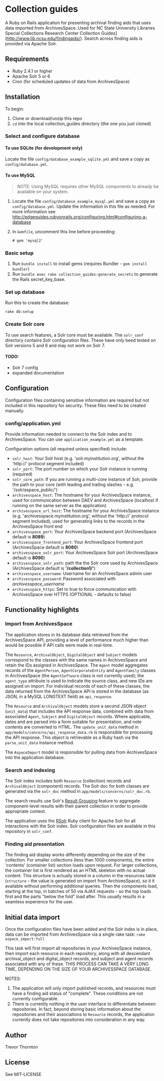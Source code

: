# Collection guides

A Ruby on Rails application for presenting archival finding aids that uses data
imported from ArchivesSpace. Used for NC State University Libraries Special Collections Research Center Collection Guides](http://www.lib.ncsu.edu/findingaids/). Search across finding aids is
provided via Apache Solr.

## Requirements

* Ruby 2.4.1 or higher
* Apache Solr 5 or 6
* Cron (for scheduled updates of data from ArchivesSpace)

## Installation

To begin:

1. Clone or download/unzip this repo
2. `cd` into the local collection_guides directory (the one you just cloned)

### Select and configure database

#### To use SQLite (for development only)
Locate the file `config/database_example_sqlite.yml` and save a copy as
`config/database.yml`.

#### To use MySQL

> NOTE: Using MySQL requires other MySQL components to already be available on your system.

1. Locate the file `config/database_example_mysql.yml` and save a copy as
`config/database.yml`. Update the information in this file as needed.
For more information see
http://edgeguides.rubyonrails.org/configuring.html#configuring-a-database

2. In `Gemfile`, uncomment this line before proceeding:

   `# gem 'mysql2'`

### Basic setup

1. Run `bundle install` to install gems (requires Bundler - `gem install bundler`)
2. Run `bundle exec rake collection_guides:generate_secrets` to generate the
Rails secret\_key_base.

### Set up database

Run this to create the database:

`rake db:setup`

### Create Solr core

To use search features, a Solr core must be available. The `solr_conf` directory
contains Solr configuration files.
These have only beed tested on Solr versions 5 and 6 and may not work on Solr 7.

#### TODO:

* Solr 7 config
* expanded documentation

## Configuration

Configuration files containing sensitive information are required but not
included in this repository for security. These files need to be created manually.

### config/application.yml

Provide information needed to connect to the Solr index and to ArchivesSpace.
You can use `application_example.yml` as a template.

Configuration options (all required unless specified) include:
* `solr_host`: Your Solr host (e.g. 'solr.myinstitution.org', without the
'http://' protocol segment included)
* `solr_port`: The port number on which your Solr instance is running (required)
* `solr_core_path`: If you are running a multi-core instance of Solr,
provide the path to your core (with leading and trailing slashes - e.g. '/solr/aspace_public/')
* `archivesspace_host`: The hostname for your ArchivesSpace instance, used for communication between DAEV and ArchivesSpace (localhost if running on the same server as the application)
* `archivesspace_url_host`: The hostname for your ArchivesSpace instance (e.g. 'archivesspace.myinstitution.org', without the 'http://' protocol segment included), used for generating links to the records in the ArchivesSpace front end
* `archivesspace_port`: Your ArchivesSpace backend port (ArchivesSpace default is **8089**)
* `archivesspace_frontend_port`: Your ArchivesSpace frontend port (ArchivesSpace default is **8080**)
* `archivesspace_solr_port`: Your ArchivesSpace Solr port (ArchivesSpace default is **8090**)
* `archivesspace_solr_path`: path the the Solr core used by ArchivesSpace (ArchivesSpace default is **'/collection1/'**)
* `archivesspace_username`: Username for an ArchivesSpace admin user
* `archivesspace_password`: Password associated with *archivesspace\_username*
* `archivesspace_https`: Set to true to force communication with ArchivesSpace over HTTPS (OPTIONAL - defaults to false)

## Functionality highlights

### Import from ArchivesSpace

The application stores in its database data retrieved from the ArchivesSpace API, providing a level of performance much higher than would be possible if API calls were made in real-time.

The `Resource`, `ArchivalObject`, `DigitalObject` and `Subject` models correspond to the classes with the same names in ArchivesSpace and retain the IDs assigned in ArchivesSpace. The `Agent` model aggregates records of the `AgentPerson`, `AgentCorporateEntity` and `AgentFamily` classes in ArchivesSpace (the `AgentSoftware` class is not currently used); the `agent_type` attribute is used to indicate the source class, and new IDs are assigned on import. For individual records of each of these classes, the data returned from the ArchivesSpace API is stored in the database (as JSON, in a MySQL LONGTEXT field) as `api_response`.

The `Resource` and `ArchivalObject` models store a second JSON object (`unit_data`) that includes the API response data, combined with data from associated `Agent`, `Subject` and `DigitalObject` records. Where applicable, dates and are parsed into a form suitable for presentation, and note contents are converted to HTML. The `update_unit_data` method in `app/models/concerns/api_response_data.rb` is responsible for processing the API response. This object is retrievable as a Ruby hash via the `parse_unit_data` instance method.

The `AspaceImport` model is responsible for pulling data from ArchivesSpace into the application database.


### Search and indexing

The Solr index includes both `Resource` (collection) records and `ArchivalObject` (component) records. The Solr doc for both classes are generated via the `solr_doc` method in `app/models/concerns/solr_doc.rb`.

The search results use Solr's [Result Grouping](https://cwiki.apache.org/confluence/display/solr/Result+Grouping) feature to aggregate component-level results with their parent collection in order to provide appropriate context.

The application uses the [RSolr](https://github.com/rsolr/rsolr) Ruby client for Apache Solr for all interactions with the Solr index. Solr configuration files are available in this repository in `solr_conf`.

### Finding aid presentation

The finding aid display works differently depending on the size of the collection. For smaller collections (less than 1000 components), the entire 'contents' (container list) section loads upon request. For larger collections, the container list is first rendered as an HTML skeleton with no actual content. This structure is actually stored in a column in the resources table (`structure` - the value is generated on import from ArchivesSpace), so it it available without performing additional queries. Then the components load, starting at the top, in batches of 50 via AJAX requests - so the top loads first and the parts "below the fold" load after. This usually results in a seamless experience for the user.

## Initial data import

Once the configuration files have been added and the Solr index is in place, data can be imported from ArchivesSpace via a single rake task:
`rake aspace_import:full`

This task will first import all repositories in your ArchivesSpace instance, then import each resource in each repository, along with all descendant archival\_object and digital\_object records, and subject and agent records associated with any of these. THIS PROCESS CAN TAKE A VERY LONG TIME, DEPENDING ON THE SIZE OF YOUR ARCHIVESSPACE DATABASE.

NOTES:

1. The application will only import published records, and resources must have a finding aid status of "complete". These conditions are not currently configurable.
2. There is currently nothing in the user interface to differentiate between repositories. In fact, beyond storing basic information about the repositories and their associations to `Resource` records, the application currently does not take repositories into consideration in any way.

## Author

Trevor Thornton

## License

See MIT-LICENSE
